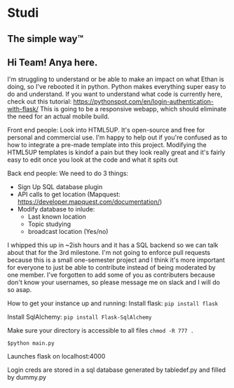 # Studi
## The simple way™

## Hi Team! Anya here.

I'm struggling to understand or be able to make an impact on what Ethan is doing, so I've rebooted it in python.
Python makes everything super easy to do and understand. If you want to understand what code is currently here, check out this tutorial: https://pythonspot.com/en/login-authentication-with-flask/
This is going to be a responsive webapp, which should eliminate the need for an actual mobile build.

Front end people: Look into HTML5UP. It's open-source and free for personal and commercial use. I'm happy to help out if you're confused as to how to integrate a pre-made template into this project. 
Modifying the HTML5UP templates is kindof a pain but they look really great and it's fairly easy to edit once you look at the code and what it spits out

Back end people: We need to do 3 things:
- Sign Up SQL database plugin
- API calls to get location (Mapquest: https://developer.mapquest.com/documentation/)
- Modify database to inlude: 
  - Last known location
  - Topic studying
  - broadcast location (Yes/no)

I whipped this up in ~2ish hours and it has a SQL backend so we can talk about that for the 3rd milestone.
I'm not going to enforce pull requests because this is a small one-semester project and I think it's more important for everyone to just be able to contribute instead of being moderated by one member. 
I've forgotten to add some of you as contributers because don't know your usernames, so please message me on slack and I will do so asap.

How to get your instance up and running:
Install flask: ```pip install flask```

Install SqlAlchemy: ```pip install Flask-SqlAlchemy ```

Make sure your directory is accessible to all files ```chmod -R 777 . ```

```
$python main.py
```
Launches flask on localhost:4000

Login creds are stored in a sql database generated by tabledef.py and filled by dummy.py

